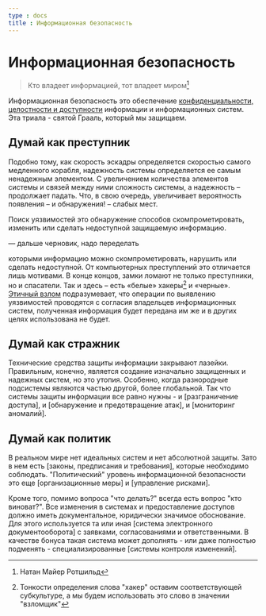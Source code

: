 ```yaml
---
type : docs
title : Информационная безопасность
---
```

# Информационная безопасность

> Кто владеет информацией, тот владеет миром[^1] 

Информационная безопасность это обеспечение [конфиденциальности, целостности и доступности](introduction) информации и информационных систем. Эта триала - святой Грааль, который мы защищаем.

## Думай как преступник

Подобно тому, как скорость эскадры определяется скоростью самого медленного корабля, надежность системы определяется ее самым ненадежным элементом. С увеличением количества элементов системы и связей между ними сложность системы, а надежность – продолжает падать. Что, в свою очередь, увеличивает вероятность появления – и обнаружения! – слабых мест.

Поиск уязвимостей это обнаружение способов скомпрометировать, изменить или сделать недоступной защищаемую информацию. 

— дальше черновик, надо переделать

которыми информацию можно скомпрометировать, нарушить или сделать недоступной. От компьютерных преступлений это отличается лишь мотивами. В конце концов, замки ломают не только преступники, но и спасатели. Так и здесь – есть «белые» хакеры[^2] и «черные». [Этичный взлом](pentest) подразумевает, что операции по выявлению уязвимостей проводятся с согласия владельцев информационных систем, полученная информация будет передана им же и в других целях использована не будет.

## Думай как стражник

Технические средства защиты информации закрывают лазейки. Правильным, конечно, является создание изначально защищенных и надежных систем, но это утопия. Особенно, когда разнородные подсистемы являются частью другой, более глобальной. Так что системы защиты информации все равно нужны - и [разграничение доступа], и [обнаружение и предотвращение атак], и [мониторинг аномалий]. 

## Думай как политик

В реальном мире нет идеальных систем и нет абсолютной защиты. Зато в нем есть [законы, предписания и требования], которые необходимо соблюдать. "Политический" уровень информационной безопасности это еще [организационные меры] и [управление рисками]. 

Кроме того, помимо вопроса "что делать?" всегда есть вопрос "кто виноват?". Все изменения в системах и предоставление доступов должно иметь документальное, юридически значимое обоснование. Для этого используется та или иная [система электронного документооборота] с заявками, согласованиями и ответственными. В качестве бонуса такая система может дополнять - или даже полностью подменять - специализированные [системы контроля изменений].

[^1]: Натан Майер Ротшильд

[^2]: Тонкости определения слова "хакер" оставим соответствующей субкультуре, а мы будем использовать это слово в значении "взломщик"
